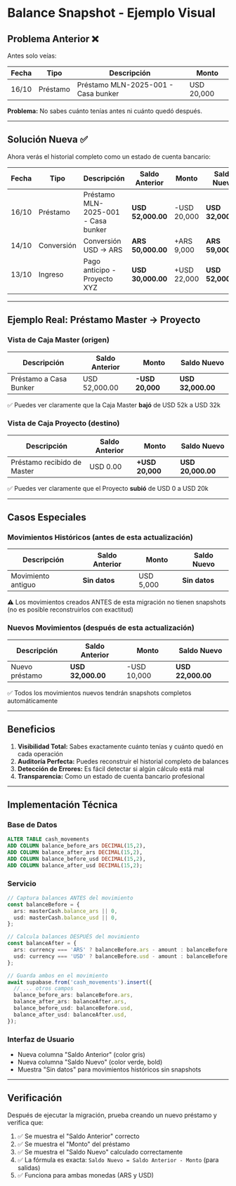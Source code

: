 # Balance Snapshot - Ejemplo Visual

## Problema Anterior ❌

Antes solo veías:

| Fecha | Tipo | Descripción | Monto |
|-------|------|-------------|-------|
| 16/10 | Préstamo | Préstamo MLN-2025-001 - Casa bunker | USD 20,000 |

**Problema:** No sabes cuánto tenías antes ni cuánto quedó después.

---

## Solución Nueva ✅

Ahora verás el historial completo como un estado de cuenta bancario:

| Fecha | Tipo | Descripción | **Saldo Anterior** | Monto | **Saldo Nuevo** |
|-------|------|-------------|-------------------|-------|----------------|
| 16/10 | Préstamo | Préstamo MLN-2025-001 - Casa bunker | **USD 52,000.00** | -USD 20,000 | **USD 32,000.00** |
| 14/10 | Conversión | Conversión USD → ARS | **ARS 50,000.00** | +ARS 9,000 | **ARS 59,000.00** |
| 13/10 | Ingreso | Pago anticipo - Proyecto XYZ | **USD 30,000.00** | +USD 22,000 | **USD 52,000.00** |

---

## Ejemplo Real: Préstamo Master → Proyecto

### Vista de Caja Master (origen)

| Descripción | Saldo Anterior | Monto | Saldo Nuevo |
|-------------|----------------|-------|-------------|
| Préstamo a Casa Bunker | USD 52,000.00 | **-USD 20,000** | **USD 32,000.00** |

✅ Puedes ver claramente que la Caja Master **bajó** de USD 52k a USD 32k

### Vista de Caja Proyecto (destino)

| Descripción | Saldo Anterior | Monto | Saldo Nuevo |
|-------------|----------------|-------|-------------|
| Préstamo recibido de Master | USD 0.00 | **+USD 20,000** | **USD 20,000.00** |

✅ Puedes ver claramente que el Proyecto **subió** de USD 0 a USD 20k

---

## Casos Especiales

### Movimientos Históricos (antes de esta actualización)

| Descripción | Saldo Anterior | Monto | Saldo Nuevo |
|-------------|----------------|-------|-------------|
| Movimiento antiguo | **Sin datos** | USD 5,000 | **Sin datos** |

⚠️ Los movimientos creados ANTES de esta migración no tienen snapshots (no es posible reconstruirlos con exactitud)

### Nuevos Movimientos (después de esta actualización)

| Descripción | Saldo Anterior | Monto | Saldo Nuevo |
|-------------|----------------|-------|-------------|
| Nuevo préstamo | **USD 32,000.00** | -USD 10,000 | **USD 22,000.00** |

✅ Todos los movimientos nuevos tendrán snapshots completos automáticamente

---

## Beneficios

1. **Visibilidad Total:** Sabes exactamente cuánto tenías y cuánto quedó en cada operación
2. **Auditoría Perfecta:** Puedes reconstruir el historial completo de balances
3. **Detección de Errores:** Es fácil detectar si algún cálculo está mal
4. **Transparencia:** Como un estado de cuenta bancario profesional

---

## Implementación Técnica

### Base de Datos
```sql
ALTER TABLE cash_movements
ADD COLUMN balance_before_ars DECIMAL(15,2),
ADD COLUMN balance_after_ars DECIMAL(15,2),
ADD COLUMN balance_before_usd DECIMAL(15,2),
ADD COLUMN balance_after_usd DECIMAL(15,2);
```

### Servicio
```typescript
// Captura balances ANTES del movimiento
const balanceBefore = {
  ars: masterCash.balance_ars || 0,
  usd: masterCash.balance_usd || 0,
};

// Calcula balances DESPUÉS del movimiento
const balanceAfter = {
  ars: currency === 'ARS' ? balanceBefore.ars - amount : balanceBefore.ars,
  usd: currency === 'USD' ? balanceBefore.usd - amount : balanceBefore.usd,
};

// Guarda ambos en el movimiento
await supabase.from('cash_movements').insert({
  // ... otros campos
  balance_before_ars: balanceBefore.ars,
  balance_after_ars: balanceAfter.ars,
  balance_before_usd: balanceBefore.usd,
  balance_after_usd: balanceAfter.usd,
});
```

### Interfaz de Usuario
- Nueva columna "Saldo Anterior" (color gris)
- Nueva columna "Saldo Nuevo" (color verde, bold)
- Muestra "Sin datos" para movimientos históricos sin snapshots

---

## Verificación

Después de ejecutar la migración, prueba creando un nuevo préstamo y verifica que:

1. ✅ Se muestra el "Saldo Anterior" correcto
2. ✅ Se muestra el "Monto" del préstamo
3. ✅ Se muestra el "Saldo Nuevo" calculado correctamente
4. ✅ La fórmula es exacta: `Saldo Nuevo = Saldo Anterior - Monto` (para salidas)
5. ✅ Funciona para ambas monedas (ARS y USD)
